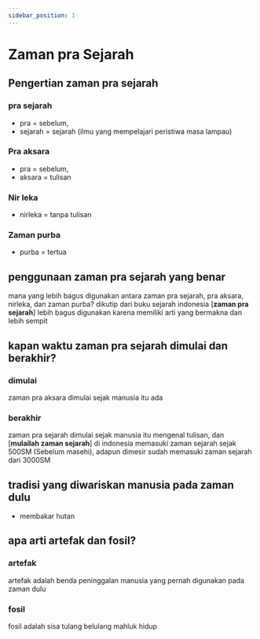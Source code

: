 ```yaml
---
sidebar_position: 1
---
```


# Zaman pra Sejarah
## Pengertian zaman pra sejarah
### pra sejarah
* pra = sebelum,
* sejarah = sejarah (ilmu yang mempelajari peristiwa masa lampau)

### Pra aksara
* pra = sebelum,
* aksara = tulisan

### Nir leka
* nirleka = tanpa tulisan

### Zaman purba
* purba = tertua

## penggunaan zaman pra sejarah yang benar
mana yang lebih bagus digunakan antara zaman pra sejarah, pra aksara, nirleka, dan zaman purba? dikutip dari buku sejarah indonesia [**zaman pra sejarah**] lebih bagus digunakan karena memiliki arti yang bermakna dan lebih sempit

## kapan waktu zaman pra sejarah dimulai dan berakhir?
### dimulai
zaman pra aksara dimulai sejak manusia itu ada

### berakhir
zaman pra sejarah dimulai sejak manusia itu mengenal tulisan, dan [**mulailah zaman sejarah**] di indonesia memasuki zaman sejarah sejak 500SM (Sebelum masehi), adapun dimesir sudah memasuki zaman sejarah dari 3000SM

## tradisi yang diwariskan manusia pada zaman dulu
* membakar hutan

## apa arti artefak dan fosil?
### artefak
artefak adalah benda peninggalan manusia yang pernah digunakan pada zaman dulu
### fosil
fosil adalah sisa tulang belulang mahluk hidup
